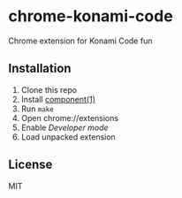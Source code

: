
# chrome-konami-code

  Chrome extension for Konami Code fun

## Installation

  1. Clone this repo
  2. Install [component(1)](https://github.com/component/component)
  3. Run `make`
  4. Open chrome://extensions
  5. Enable *Developer mode*
  6. Load unpacked extension

## License

  MIT
